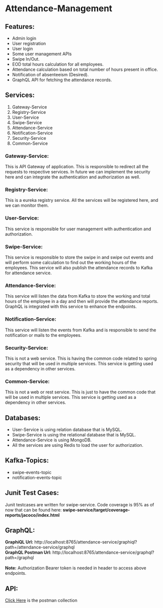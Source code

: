 # Attendance-Management

## Features:
- Admin login
- User registration
- User login
- Some user management APIs
- Swipe In/Out.
- EOD total hours calculation for all employees.
- Attendance calculation based on total number of hours present in office.
- Notification of absenteeism (Desired).
- GraphQL API for fetching the attendance records.

## Services:
1. Gateway-Service
2. Registry-Service
3. User-Service
4. Swipe-Service
5. Attendance-Service
6. Notification-Service
7. Security-Service
8. Common-Service

### Gateway-Service:
This is API Gateway of application. This is responsible to redirect all the requests to respective services. In future we can implement the security here and can integrate the authentication and authorization as well.
### Registry-Service:
This is a eureka registry service. All the services will be registered here, and we can monitor them.
### User-Service:
This service is responsible for user management with authentication and authorization.
### Swipe-Service:
This service is responsible to store the swipe in and swipe out events and will perform some calculation to find out the working hours of the employees. This service will also publish the attendance records to Kafka for attendance service.
### Attendance-Service:
This service will listen the data from Kafka to store the working and total hours of the employee in a day and then will provide the attendance reports. GraphQL is integrated with this service to enhance the endpoints.
### Notification-Service:
This service will listen the events from Kafka and is responsible to send the notification or mails to the employees.
### Security-Service:
This is not a web service. This is having the common code related to spring security that will be used in multiple services. This service is getting used as a dependency in other services.
### Common-Service:
This is not a web or rest service. This is just to have the common code that will be used in multiple services. This service is getting used as a dependency in other services.
## Databases:
- User-Service is using relation database that is MySQL.
- Swipe-Service is using the relational database that is MySQL.
- Attendance-Service is using MongoDB.
- All the services are using Redis to load the user for authorization.
## Kafka-Topics:
- swipe-events-topic
- notification-events-topic
## Junit Test Cases:
Junit testcases are written for swipe-service. Code coverage is 95% as of now that can be found here: **swipe-service/target/coverage-reports/jacoco/index.html**
## GraphQL:
**GraphiQL Url:** http://localhost:8765/attendance-service/graphiql?path=/attendance-service/graphql <br>
**GraphQL Postman Url:** http://localhost:8765/attendance-service/graphql?path=/graphql <br><br>
**Note:** Authorization Bearer token is needed in header to access above endpoints.
## API:
[Click Here](/postman-json) is the postman collection